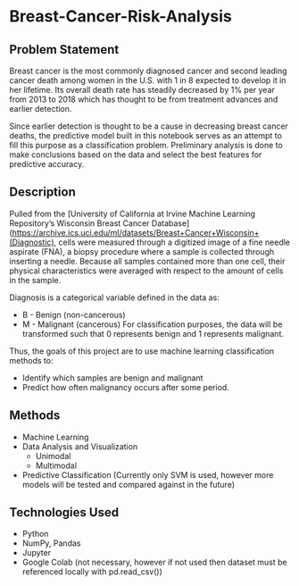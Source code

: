 # Breast-Cancer-Risk-Analysis

## Problem Statement
Breast cancer is the most commonly diagnosed cancer and second leading cancer death among women in the U.S. with 1 in 8 expected to develop it in her lifetime. Its overall death rate has steadily decreased by 1% per year from 2013 to 2018 which has thought to be from treatment advances and earlier detection.

Since earlier detection is thought to be a cause in decreasing breast cancer deaths, the predictive model built in this notebook serves as an attempt to fill this purpose as a classification problem. Preliminary analysis is done to make conclusions based on the data and select the best features for predictive accuracy.

## Description
Pulled from the [University of California at Irvine Machine Learning Repository’s Wisconsin Breast Cancer Database](https://archive.ics.uci.edu/ml/datasets/Breast+Cancer+Wisconsin+(Diagnostic), cells were measured through a digitized image of a fine needle aspirate (FNA), a biopsy procedure where a sample is collected through inserting a needle. Because all samples contained more than one cell, their physical characteristics were averaged with respect to the amount of cells in the sample.

Diagnosis is a categorical variable defined in the data as:
  * B - Benign (non-cancerous)
  * M - Malignant (cancerous)
For classification purposes, the data will be transformed such that 0 represents benign and 1 represents malignant.

Thus, the goals of this project are to use machine learning classification methods to:
  * Identify which samples are benign and malignant
  * Predict how often malignancy occurs after some period.

## Methods
* Machine Learning
* Data Analysis and Visualization
  * Unimodal
  * Multimodal
* Predictive Classification (Currently only SVM is used, however more models will be tested and compared against in the future)

## Technologies Used
* Python
* NumPy, Pandas
* Jupyter
* Google Colab (not necessary, however if not used then dataset must be referenced locally with pd.read_csv())
